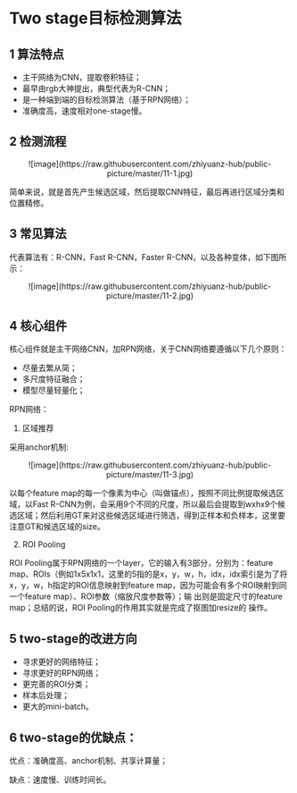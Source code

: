 # Two stage目标检测算法
## 1 算法特点
+ 主干网络为CNN，提取卷积特征；
+ 最早由rgb大神提出，典型代表为R-CNN；
+ 是一种端到端的目标检测算法（基于RPN网络）；
+ 准确度高，速度相对one-stage慢。

## 2 检测流程

<div align=center>
    ![image](https://raw.githubusercontent.com/zhiyuanz-hub/public-picture/master/11-1.jpg)
</div> 

简单来说，就是首先产生候选区域，然后提取CNN特征，最后再进行区域分类和位置精修。

## 3 常见算法
代表算法有：R-CNN，Fast R-CNN，Faster R-CNN，以及各种变体，如下图所示：

<div align=center>
    ![image](https://raw.githubusercontent.com/zhiyuanz-hub/public-picture/master/11-2.jpg)
</div> 

## 4 核心组件
核心组件就是主干网络CNN，加RPN网络，关于CNN网络要遵循以下几个原则：
+ 尽量去繁从简；
+ 多尺度特征融合；
+ 模型尽量轻量化；

RPN网络：

1. 区域推荐

采用anchor机制:

<div align=center>
    ![image](https://raw.githubusercontent.com/zhiyuanz-hub/public-picture/master/11-3.jpg)
</div> 

以每个feature map的每一个像素为中心（叫做锚点），按照不同比例提取候选区域，以Fast R-CNN为例，会采用9个不同的尺度，所以最后会提取到wxhx9个候选区域；然后利用GT来对这些候选区域进行筛选，得到正样本和负样本，这里要注意GT和候选区域的size。

2. ROI Pooling

ROI Pooling属于RPN网络的一个layer，它的输入有3部分，分别为：feature map、ROIs（例如1x5x1x1，这里的5指的是x，y，w，h，idx，idx索引是为了将x，y，w，h指定的ROI信息映射到feature map，因为可能会有多个ROI映射到同一个feature map）、ROI参数（缩放尺度参数等）；输
出则是固定尺寸的feature map；总结的说，ROI Pooling的作用其实就是完成了抠图加resize的
操作。

## 5 two-stage的改进方向
+ 寻求更好的网络特征；
+ 寻求更好的RPN网络；
+ 更完善的ROI分类；
+ 样本后处理；
+ 更大的mini-batch。

## 6 two-stage的优缺点：
优点：准确度高、anchor机制、共享计算量；

缺点：速度慢、训练时间长。
